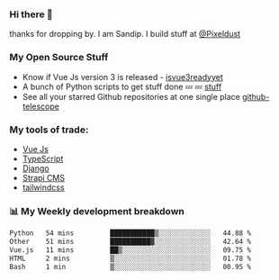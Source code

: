 ### Hi there 👋

thanks for dropping by.
I am Sandip. I build stuff at [@Pixeldust](github.com/pixeldust-in/)

###  **My Open Source Stuff**

 - Know if Vue Js version 3 is released -  [isvue3readyyet](https://github.com/sandiprb/isvue3readyyet)
 - A bunch of Python scripts to get stuff done 💤 💤 [stuff](https://github.com/sandiprb/stuff)
 - See all your starred Github repositories at one single place [github-telescope](https://github.com/sandiprb/github-telescope)



###  **My tools of trade:**
 - [Vue Js](https://github.com/vuejs/vue/)
 - [TypeScript](https://github.com/microsoft/TypeScript)
 - [Django](github.com/django/django)
 - [Strapi CMS](github.com/strapi/strapi)
 - [tailwindcss](https://github.com/tailwindlabs/tailwindcss)


###  📊 **My Weekly development breakdown**
<!--START_SECTION:waka-->

```txt
Python   54 mins         ███████████▒░░░░░░░░░░░░░   44.88 %
Other    51 mins         ██████████▓░░░░░░░░░░░░░░   42.64 %
Vue.js   11 mins         ██▒░░░░░░░░░░░░░░░░░░░░░░   09.75 %
HTML     2 mins          ▒░░░░░░░░░░░░░░░░░░░░░░░░   01.78 %
Bash     1 min           ▒░░░░░░░░░░░░░░░░░░░░░░░░   00.95 %
```

<!--END_SECTION:waka-->

